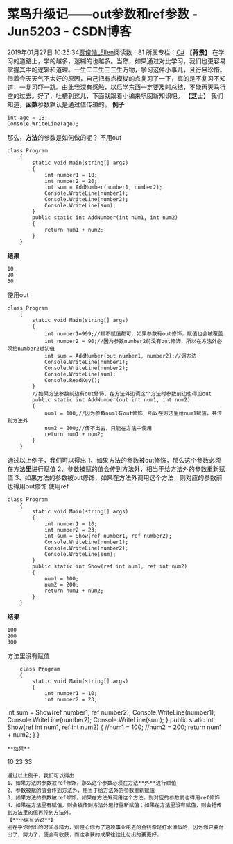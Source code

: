 # 菜鸟升级记——out参数和ref参数 - Jun5203 - CSDN博客
2019年01月27日 10:25:34[贾俊浩_Ellen](https://me.csdn.net/Ellen5203)阅读数：81
所属专栏：[C#](https://blog.csdn.net/column/details/29824.html)
【**背景**】
在学习的道路上，学的越多，迷糊的也越多。当然，如果通过对比学习，我们也更容易掌握其中的逻辑和道理。一生二二生三三生万物，学习这件小事儿，且行且珍惜。
借着今天天气不太好的原因，自己把有点模糊的点复习了一下，真的是不复习不知道，一复习吓一跳。由此我深有感触，以后学东西一定要及时总结，不能再天马行空的过去。好了，吐槽到这儿，下面就跟着小编来巩固新知识吧。
【**芝士**】
我们知道，**函数**参数默认是通过值传递的。
**例子**
```
int age = 18;
Console.WriteLine(age);
```
那么，**方法**的参数是如何做的呢？
不用out
```
class Program
    {
        static void Main(string[] args)
        {
            int number1 = 10;
            int number2 = 20;
            int sum = AddNumber(number1, number2);
            Console.WriteLine(number1);
            Console.WriteLine(number2);
            Console.WriteLine(sum);
        }
        public static int AddNumber(int num1, int num2)
        {
            return num1 + num2;
        }
    }
```
**结果**
```
10
20
30
```
使用out
```
class Program
    {
        static void Main(string[] args)
        {
            int number1=999;//赋不赋值都可，如果参数有out修饰，赋值也会被覆盖
            int number2 = 90;//因为参数number2前没有out修饰，所以在方法外必须给number2赋初值
            int sum = AddNumber(out number1, number2);//调方法
            Console.WriteLine(number1);
            Console.WriteLine(number2);
            Console.WriteLine(sum);
            Console.ReadKey();
        }
		//如果方法参数前边有out修饰，在方法外边调这个方法时参数前边也得加out
        public static int AddNumber(out int num1, int num2)
        {
            num1 = 100;//因为参数num1有out修饰，所以在方法里给num1赋值，并传到方法外
            num2 = 200;//传不出去，只能在方法中使用
            return num1 + num2;
        }
    }
```
通过以上例子，我们可以得出
1、如果方法的参数被out修饰，那么这个参数必须在方法**里**进行赋值
2、参数被赋的值会传到方法外，相当于给方法外的参数重新赋值
3、如果方法的参数被out修饰，如果在方法外调用这个方法，则对应的参数前也得用out修饰
使用ref
```
class Program
    {
        static void Main(string[] args)
        {
            int number1 = 10;
            int number2 = 23;
            int sum = Show(ref number1, ref number2);
            Console.WriteLine(number1);
            Console.WriteLine(number2);
            Console.WriteLine(sum);
        }
        public static int Show(ref int num1, ref int num2)
        {
            num1 = 100;
            num2 = 200;
            return num1 + num2;
        }
    }
```
**结果**
```
100
200
300
```
方法里没有赋值
```
    class Program
    {
        static void Main(string[] args)
        {
            int number1 = 10;
            int number2 = 23;
```
int sum = Show(ref number1, ref number2);
        Console.WriteLine(number1);
        Console.WriteLine(number2);
        Console.WriteLine(sum);
    }
    public static int Show(ref int num1, ref int num2)
    {
        //num1 = 100;
        //num2 = 200;
        return num1 + num2;
    }
}
```
**结果**
```
10
23
33
```
通过以上例子，我们可以得出
1、如果方法的参数被ref修饰，那么这个参数必须在方法**外**进行赋值
2、参数被赋的值会传到方法外，相当于给方法外的参数重新赋值
3、如果方法的参数被ref修饰，如果在方法外调用这个方法，则对应的参数前也得用ref修饰
4、如果在方法里有赋值，则会被传到方法外进行重新赋值；如果在方法里没有赋值，则会把传到方法里的值再传到方法外。
【**小编有话说**】
别在乎你付出的时间与精力，别担心你为了这项事业用去的金钱像是打水漂似的，因为你只要付出了，努力了，便会有收获，而这收获的成果往往比付出的要更好。
